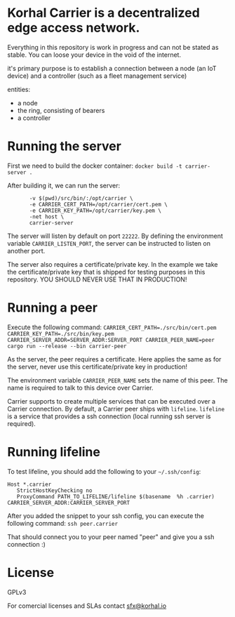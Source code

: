 Korhal Carrier is a decentralized edge access network.
=======================================================

Everything in this repository is work in progress and can not be stated as stable. You can loose your device in the void of the internet.

it's primary purpose is to establish a connection between a node (an IoT device) and a controller (such as a fleet management service)

entities:

- a node
- the ring, consisting of bearers
- a controller

# Running the server

First we need to build the docker container:
`docker build -t carrier-server .`

After building it, we can run the server:
```docker run --rm --name carrier \
       -v $(pwd)/src/bin/:/opt/carrier \
       -e CARRIER_CERT_PATH=/opt/carrier/cert.pem \
       -e CARRIER_KEY_PATH=/opt/carrier/key.pem \
       -net host \
       carrier-server
```

The server will listen by default on port `22222`. By defining the environment variable `CARRIER_LISTEN_PORT`,
the server can be instructed to listen on another port.

The server also requires a certificate/private key. In the example we take the certificate/private key that is
shipped for testing purposes in this repository. YOU SHOULD NEVER USE THAT IN PRODUCTION!

# Running a peer

Execute the following command:
`CARRIER_CERT_PATH=./src/bin/cert.pem CARRIER_KEY_PATH=./src/bin/key.pem CARRIER_SERVER_ADDR=SERVER_ADDR:SERVER_PORT CARRIER_PEER_NAME=peer cargo run --release --bin carrier-peer`

As the server, the peer requires a certificate. Here applies the same as for the server, never use this certificate/private key
in production!

The environment variable `CARRIER_PEER_NAME` sets the name of this peer. The name is required to talk to this device over Carrier.

Carrier supports to create multiple services that can be executed over a Carrier connection. By default, a Carrier peer ships with
`lifeline`. `lifeline` is a service that provides a ssh connection (local running ssh server is required).

# Running lifeline

To test lifeline, you should add the following to your `~/.ssh/config`:
```
Host *.carrier
   StrictHostKeyChecking no
   ProxyCommand PATH_TO_LIFELINE/lifeline $(basename  %h .carrier) CARRIER_SERVER_ADDR:CARRIER_SERVER_PORT
```

After you added the snippet to your ssh config, you can execute the following command:
`ssh peer.carrier` 

That should connect you to your peer named "peer" and give you a ssh connection :)

# License

GPLv3

For comercial licenses and SLAs contact sfx@korhal.io
